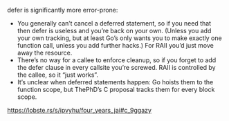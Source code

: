 defer is significantly more error-prone:

- You generally can’t cancel a deferred statement, so if you need that then defer is useless and you’re back on your own. (Unless you add your own tracking, but at least Go’s only wants you to make exactly one function call, unless you add further hacks.) For RAII you’d just move away the resource.
- There’s no way for a callee to enforce cleanup, so if you forget to add the defer clause in every callsite you’re screwed. RAII is controlled by the callee, so it “just works”.
- It’s unclear when deferred statements happen: Go hoists them to the function scope, but ThePhD’s C proposal tracks them for every block scope.

<https://lobste.rs/s/ipvyhu/four_years_jai#c_9ggazy>
